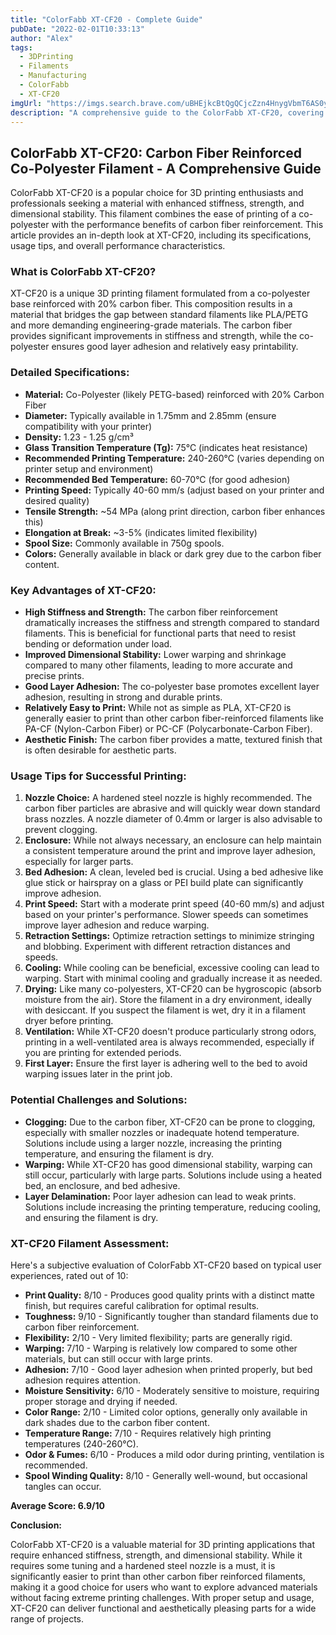 ```yaml
---
title: "ColorFabb XT-CF20 - Complete Guide"
pubDate: "2022-02-01T10:33:13"
author: "Alex"
tags:
  - 3DPrinting
  - Filaments
  - Manufacturing
  - ColorFabb 
  - XT-CF20
imgUrl: "https://imgs.search.brave.com/uBHEjkcBtQgQCjcZzn4HnygVbmT6AS0yFGygcfwEhGs/rs:fit:860:0:0:0/g:ce/aHR0cHM6Ly9tZWx0/YnJvLmRlL2ltYWdl/cy9wcm9kdWN0X2lt/YWdlcy9nYWxsZXJ5/X2ltYWdlcy9ocW5j/YnNsLmpwZw"
description: "A comprehensive guide to the ColorFabb XT-CF20, covering specifications, usage tips, and comparisons with similar products."
---
```


## ColorFabb XT-CF20: Carbon Fiber Reinforced Co-Polyester Filament - A Comprehensive Guide

ColorFabb XT-CF20 is a popular choice for 3D printing enthusiasts and professionals seeking a material with enhanced stiffness, strength, and dimensional stability. This filament combines the ease of printing of a co-polyester with the performance benefits of carbon fiber reinforcement. This article provides an in-depth look at XT-CF20, including its specifications, usage tips, and overall performance characteristics.

### What is ColorFabb XT-CF20?

XT-CF20 is a unique 3D printing filament formulated from a co-polyester base reinforced with 20% carbon fiber. This composition results in a material that bridges the gap between standard filaments like PLA/PETG and more demanding engineering-grade materials. The carbon fiber provides significant improvements in stiffness and strength, while the co-polyester ensures good layer adhesion and relatively easy printability.

### Detailed Specifications:

*   **Material:** Co-Polyester (likely PETG-based) reinforced with 20% Carbon Fiber
*   **Diameter:** Typically available in 1.75mm and 2.85mm (ensure compatibility with your printer)
*   **Density:** 1.23 - 1.25 g/cm³
*   **Glass Transition Temperature (Tg):** 75°C (indicates heat resistance)
*   **Recommended Printing Temperature:** 240-260°C (varies depending on printer setup and environment)
*   **Recommended Bed Temperature:** 60-70°C (for good adhesion)
*   **Printing Speed:** Typically 40-60 mm/s (adjust based on your printer and desired quality)
*   **Tensile Strength:** ~54 MPa (along print direction, carbon fiber enhances this)
*   **Elongation at Break:** ~3-5% (indicates limited flexibility)
*   **Spool Size:** Commonly available in 750g spools.
*   **Colors:** Generally available in black or dark grey due to the carbon fiber content.

### Key Advantages of XT-CF20:

*   **High Stiffness and Strength:** The carbon fiber reinforcement dramatically increases the stiffness and strength compared to standard filaments. This is beneficial for functional parts that need to resist bending or deformation under load.
*   **Improved Dimensional Stability:** Lower warping and shrinkage compared to many other filaments, leading to more accurate and precise prints.
*   **Good Layer Adhesion:** The co-polyester base promotes excellent layer adhesion, resulting in strong and durable prints.
*   **Relatively Easy to Print:** While not as simple as PLA, XT-CF20 is generally easier to print than other carbon fiber-reinforced filaments like PA-CF (Nylon-Carbon Fiber) or PC-CF (Polycarbonate-Carbon Fiber).
*   **Aesthetic Finish:** The carbon fiber provides a matte, textured finish that is often desirable for aesthetic parts.

### Usage Tips for Successful Printing:

1.  **Nozzle Choice:**  A hardened steel nozzle is highly recommended. The carbon fiber particles are abrasive and will quickly wear down standard brass nozzles. A nozzle diameter of 0.4mm or larger is also advisable to prevent clogging.
2.  **Enclosure:** While not always necessary, an enclosure can help maintain a consistent temperature around the print and improve layer adhesion, especially for larger parts.
3.  **Bed Adhesion:** A clean, leveled bed is crucial.  Using a bed adhesive like glue stick or hairspray on a glass or PEI build plate can significantly improve adhesion.
4.  **Print Speed:** Start with a moderate print speed (40-60 mm/s) and adjust based on your printer's performance.  Slower speeds can sometimes improve layer adhesion and reduce warping.
5.  **Retraction Settings:** Optimize retraction settings to minimize stringing and blobbing. Experiment with different retraction distances and speeds.
6.  **Cooling:**  While cooling can be beneficial, excessive cooling can lead to warping.  Start with minimal cooling and gradually increase it as needed.
7.  **Drying:** Like many co-polyesters, XT-CF20 can be hygroscopic (absorb moisture from the air). Store the filament in a dry environment, ideally with desiccant.  If you suspect the filament is wet, dry it in a filament dryer before printing.
8.  **Ventilation:** While XT-CF20 doesn't produce particularly strong odors, printing in a well-ventilated area is always recommended, especially if you are printing for extended periods.
9. **First Layer:** Ensure the first layer is adhering well to the bed to avoid warping issues later in the print job.

### Potential Challenges and Solutions:

*   **Clogging:** Due to the carbon fiber, XT-CF20 can be prone to clogging, especially with smaller nozzles or inadequate hotend temperature. Solutions include using a larger nozzle, increasing the printing temperature, and ensuring the filament is dry.
*   **Warping:** While XT-CF20 has good dimensional stability, warping can still occur, particularly with large parts. Solutions include using a heated bed, an enclosure, and bed adhesive.
*   **Layer Delamination:**  Poor layer adhesion can lead to weak prints. Solutions include increasing the printing temperature, reducing cooling, and ensuring the filament is dry.

### XT-CF20 Filament Assessment:

Here's a subjective evaluation of ColorFabb XT-CF20 based on typical user experiences, rated out of 10:

*   **Print Quality:** 8/10 - Produces good quality prints with a distinct matte finish, but requires careful calibration for optimal results.
*   **Toughness:** 9/10 - Significantly tougher than standard filaments due to carbon fiber reinforcement.
*   **Flexibility:** 2/10 - Very limited flexibility; parts are generally rigid.
*   **Warping:** 7/10 - Warping is relatively low compared to some other materials, but can still occur with large prints.
*   **Adhesion:** 7/10 - Good layer adhesion when printed properly, but bed adhesion requires attention.
*   **Moisture Sensitivity:** 6/10 - Moderately sensitive to moisture, requiring proper storage and drying if needed.
*   **Color Range:** 2/10 - Limited color options, generally only available in dark shades due to the carbon fiber content.
*   **Temperature Range:** 7/10 - Requires relatively high printing temperatures (240-260°C).
*   **Odor & Fumes:** 6/10 - Produces a mild odor during printing, ventilation is recommended.
*   **Spool Winding Quality:** 8/10 - Generally well-wound, but occasional tangles can occur.

**Average Score: 6.9/10**

**Conclusion:**

ColorFabb XT-CF20 is a valuable material for 3D printing applications that require enhanced stiffness, strength, and dimensional stability. While it requires some tuning and a hardened steel nozzle is a must, it is significantly easier to print than other carbon fiber reinforced filaments, making it a good choice for users who want to explore advanced materials without facing extreme printing challenges. With proper setup and usage, XT-CF20 can deliver functional and aesthetically pleasing parts for a wide range of projects.
